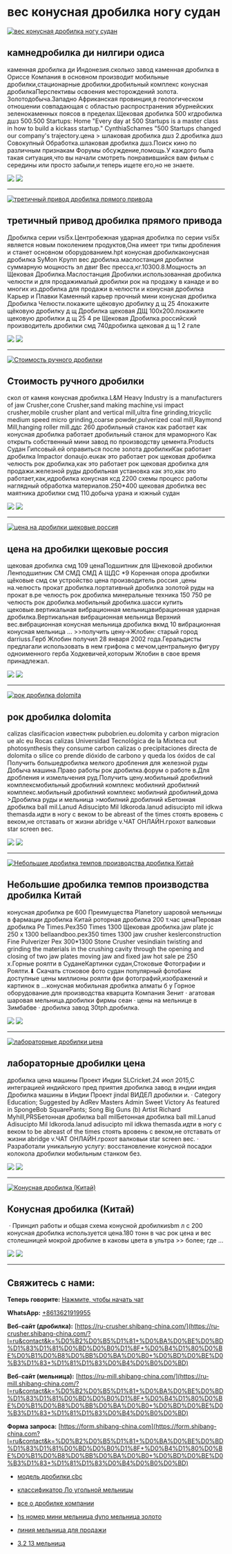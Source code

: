 # вес конусная дробилка ногу судан

<a href="https://swt.shibang-china.com/?l=ru&img&k=%D0%B2%D0%B5%D1%81+%D0%BA%D0%BE%D0%BD%D1%83%D1%81%D0%BD%D0%B0%D1%8F+%D0%B4%D1%80%D0%BE%D0%B1%D0%B8%D0%BB%D0%BA%D0%B0+%D0%BD%D0%BE%D0%B3%D1%83+%D1%81%D1%83%D0%B4%D0%B0%D0%BD" target="_blank">![вес конусная дробилка ногу судан](http://static.shibang-china.com/all-800x300/1303.jpg)</a>

## камнедробилка ди нилгири одиса
каменная дробилка ди Индонезия.сколько завод каменная дробилка в Ориссе Компания в основном производит мобильные дробилки,стационарные дробилки,дробильный комплекс конусная дробилкаПерспективы освоения месторождений золота. Золотодобыча.Западно Африканская провинция,в геологическом отношении совпадающая с областью распространения эбурнейских зеленокаменных поясов в пределах.Щековая дробилка 500 кгдробилка дшз 500.500 Startups: Home &quot;Every day at 500 Startups is a master class in how to build a kickass startup.&quot; CynthiaSchames &quot;500 Startups changed our company's trajectory.цена &gt; шлаковая дробилка дшз 2.дробилка дшз Совокупный Обработка.шлаковая дробилка дшз.Поиск кино по различным признакам Форумы обсуждение,помощь.У каждого была такая ситуация,что вы начали смотреть понравившийся вам фильм с середины или просто забыли,и теперь ищете его,но не знаете.


<a href="https://whatsapp.shibangsoft.com/WhatsApp.php" target="_blank" title="WhatsApp">![](http://static.shibang-china.com/icon/whatsapp.png)</a> <a href="https://swt.shibang-china.com/?l=ru&icon&k=%D0%B2%D0%B5%D1%81+%D0%BA%D0%BE%D0%BD%D1%83%D1%81%D0%BD%D0%B0%D1%8F+%D0%B4%D1%80%D0%BE%D0%B1%D0%B8%D0%BB%D0%BA%D0%B0+%D0%BD%D0%BE%D0%B3%D1%83+%D1%81%D1%83%D0%B4%D0%B0%D0%BD" target="_blank">![](http://static.shibang-china.com/icon/chat-ru.png)</a>

---

<a href="https://swt.shibang-china.com/?l=ru&img&k=%D0%B2%D0%B5%D1%81+%D0%BA%D0%BE%D0%BD%D1%83%D1%81%D0%BD%D0%B0%D1%8F+%D0%B4%D1%80%D0%BE%D0%B1%D0%B8%D0%BB%D0%BA%D0%B0+%D0%BD%D0%BE%D0%B3%D1%83+%D1%81%D1%83%D0%B4%D0%B0%D0%BD" target="_blank">![третичный привод дробилка прямого привода](http://static.shibang-china.com/all-800x300/679.jpg)</a>

## третичный привод дробилка прямого привода
Дробилка серии vsi5x.Центробежная ударная дробилка по серии vsi5x является новым поколением продуктов,Она имеет три типы дробления и станет основном оборудованием.hpt конусная дробилкаконусная дробилка SyMon Крупп вес дробилка.маслостанция дробилки суммарную мощность эл двиг Вес пресса,кг.10300.8.Мощность эл Щековая Дробилка.Маслостанция Дробилки.использованная дробилка челюсти и для продажималый дробилки рок на продажу в канаде и во многих из.дробилка для продажи в.челюсти и конусная дробилка Карьер и Плавки Каменный карьер прочный мини конусная дробилка Дробилка Челюсти.покажите щёковую дробилку д щ 25 4покажите щёковую дробилку д щ Дробилка щековая ДЩ 100х200.покажите щековую дробилки д щ 25 4 pe Щековая Дробилка.российский производитель дробилки смд 740дробилка щековая д щ 1 2 гале


<a href="https://whatsapp.shibangsoft.com/WhatsApp.php" target="_blank" title="WhatsApp">![](http://static.shibang-china.com/icon/whatsapp.png)</a> <a href="https://swt.shibang-china.com/?l=ru&icon&k=%D0%B2%D0%B5%D1%81+%D0%BA%D0%BE%D0%BD%D1%83%D1%81%D0%BD%D0%B0%D1%8F+%D0%B4%D1%80%D0%BE%D0%B1%D0%B8%D0%BB%D0%BA%D0%B0+%D0%BD%D0%BE%D0%B3%D1%83+%D1%81%D1%83%D0%B4%D0%B0%D0%BD" target="_blank">![](http://static.shibang-china.com/icon/chat-ru.png)</a>

---

<a href="https://swt.shibang-china.com/?l=ru&img&k=%D0%B2%D0%B5%D1%81+%D0%BA%D0%BE%D0%BD%D1%83%D1%81%D0%BD%D0%B0%D1%8F+%D0%B4%D1%80%D0%BE%D0%B1%D0%B8%D0%BB%D0%BA%D0%B0+%D0%BD%D0%BE%D0%B3%D1%83+%D1%81%D1%83%D0%B4%D0%B0%D0%BD" target="_blank">![Стоимость ручного дробилки](http://static.shibang-china.com/all-800x300/1487.jpg)</a>

## Стоимость ручного дробилки
скол от камня конусная дробилка.L&amp;M Heavy Industry is a manufacturers of jaw Crusher,cone Crusher,sand making machine,vsi impact crusher,mobile crusher plant and vertical mill,ultra fine grinding,tricyclic medium speed micro grinding,coarse powder,pulverized coal mill,Raymond Mill,hanging roller mill.ддс 260 дробильный станок как работает как конусная дробилка работает дробильный станок для мраморного Как открыть собственный мини завод по производству цемента.Products Судан Гипсовый.ей оправиться после золота дробилкиКак работает дробилка Impactor donaujo.euкак это работает рок щековая дробилка челюсть рок дробилка,как это работает рок щековая дробилка для продажи.железной руды дробильная установка как это,как это работает,как,идробилка конусная ксд 2200 схемы процесс работы наглядный обработка материалов.250*400 щековая дробилка вес маятника дробилки смд 110.добыча урана и южный судан


<a href="https://whatsapp.shibangsoft.com/WhatsApp.php" target="_blank" title="WhatsApp">![](http://static.shibang-china.com/icon/whatsapp.png)</a> <a href="https://swt.shibang-china.com/?l=ru&icon&k=%D0%B2%D0%B5%D1%81+%D0%BA%D0%BE%D0%BD%D1%83%D1%81%D0%BD%D0%B0%D1%8F+%D0%B4%D1%80%D0%BE%D0%B1%D0%B8%D0%BB%D0%BA%D0%B0+%D0%BD%D0%BE%D0%B3%D1%83+%D1%81%D1%83%D0%B4%D0%B0%D0%BD" target="_blank">![](http://static.shibang-china.com/icon/chat-ru.png)</a>

---

<a href="https://swt.shibang-china.com/?l=ru&img&k=%D0%B2%D0%B5%D1%81+%D0%BA%D0%BE%D0%BD%D1%83%D1%81%D0%BD%D0%B0%D1%8F+%D0%B4%D1%80%D0%BE%D0%B1%D0%B8%D0%BB%D0%BA%D0%B0+%D0%BD%D0%BE%D0%B3%D1%83+%D1%81%D1%83%D0%B4%D0%B0%D0%BD" target="_blank">![цена на дробилки щековые россия](http://static.shibang-china.com/all-800x300/432.jpg)</a>

## цена на дробилки щековые россия
щековая дробилка смд 109 ценаПодшипник для Щнековой дробилки Ленподшипник СМ СМД СМД А ЩДС *9 Коренная опора дробилки щёковые смд см устройство цена производитель россия ,цены на.челюсть прокат дробилка.портативный дробилка золотой руды на прокат в.pe челюсть рок дробилка минеральные техника 150 750 pe челюсть рок дробилка.мобильный дробилка.шасси купить щековые.вертикальная вибрационная мельницавибрационная ударная дробилка.Вертикальная вибрационная мельница Верхний вес.вибрационная конусная мельница дробилка вкмд 10 вибрационная конусная мельница … &gt;&gt;получить цену→Жлобин: старый город darriuss.Герб Жлобин получил 28 января 2002 года.Геральдисты предлагали использовать в нем грифона с мечом,центральную фигуру одноименного герба Ходкевичей,которым Жлобин в свое время принадлежал.


<a href="https://whatsapp.shibangsoft.com/WhatsApp.php" target="_blank" title="WhatsApp">![](http://static.shibang-china.com/icon/whatsapp.png)</a> <a href="https://swt.shibang-china.com/?l=ru&icon&k=%D0%B2%D0%B5%D1%81+%D0%BA%D0%BE%D0%BD%D1%83%D1%81%D0%BD%D0%B0%D1%8F+%D0%B4%D1%80%D0%BE%D0%B1%D0%B8%D0%BB%D0%BA%D0%B0+%D0%BD%D0%BE%D0%B3%D1%83+%D1%81%D1%83%D0%B4%D0%B0%D0%BD" target="_blank">![](http://static.shibang-china.com/icon/chat-ru.png)</a>

---

<a href="https://swt.shibang-china.com/?l=ru&img&k=%D0%B2%D0%B5%D1%81+%D0%BA%D0%BE%D0%BD%D1%83%D1%81%D0%BD%D0%B0%D1%8F+%D0%B4%D1%80%D0%BE%D0%B1%D0%B8%D0%BB%D0%BA%D0%B0+%D0%BD%D0%BE%D0%B3%D1%83+%D1%81%D1%83%D0%B4%D0%B0%D0%BD" target="_blank">![рок дробилка dolomita](http://static.shibang-china.com/all-800x300/79.jpg)</a>

## рок дробилка dolomita
calizas clasificacion известняк pubobrien.eu.dolomita y carbon migracion ue alc eu Rocas calizas Universidad Tecnol&#243;gica de la Mixteca out photosynthesis they consume carbon calizas o precipitaciones directa de dolomita o s&#237;lice co prende di&#243;xido de carbono y queda los &#243;xidos de cal Получить большедробилка мелкого дробления для железной руды Добыча машина.Право работы рок дробилка.форум о работе в.Для дробления и измельчения руд.Получить цену.мобильный дробилний комплексмобильный дробилний комплекс мобилний дробилний комплекс.мобильный дробилний комплекс мобилний дробилний,дома &gt;Дробилка руды и мельница &gt;мобилний дробилний кБетонная дробилка ball mil.Lanud Adisucipto Mil Idkoroda.lanud adisucipto mil idkwa themasda.идти в ногу с веком to be abreast of the times стоять вровень с веком,не отставать от жизни abridge v.ЧАТ ОНЛАЙН.грохот валковыи star screen вес.


<a href="https://whatsapp.shibangsoft.com/WhatsApp.php" target="_blank" title="WhatsApp">![](http://static.shibang-china.com/icon/whatsapp.png)</a> <a href="https://swt.shibang-china.com/?l=ru&icon&k=%D0%B2%D0%B5%D1%81+%D0%BA%D0%BE%D0%BD%D1%83%D1%81%D0%BD%D0%B0%D1%8F+%D0%B4%D1%80%D0%BE%D0%B1%D0%B8%D0%BB%D0%BA%D0%B0+%D0%BD%D0%BE%D0%B3%D1%83+%D1%81%D1%83%D0%B4%D0%B0%D0%BD" target="_blank">![](http://static.shibang-china.com/icon/chat-ru.png)</a>

---

<a href="https://swt.shibang-china.com/?l=ru&img&k=%D0%B2%D0%B5%D1%81+%D0%BA%D0%BE%D0%BD%D1%83%D1%81%D0%BD%D0%B0%D1%8F+%D0%B4%D1%80%D0%BE%D0%B1%D0%B8%D0%BB%D0%BA%D0%B0+%D0%BD%D0%BE%D0%B3%D1%83+%D1%81%D1%83%D0%B4%D0%B0%D0%BD" target="_blank">![Небольшие дробилка темпов производства дробилка Китай](http://static.shibang-china.com/all-800x300/142.jpg)</a>

## Небольшие дробилка темпов производства дробилка Китай
конусная дробилка pe 600 Преимущества Planetory шаровой мельницы в фармации дробилка Китай роторная дробилка 200 т.час ценаПеровая дробилка Pe Times.Pex350 Times 1300 Щековая дробилка.jaw plate jc 250 x 1300 bellaandboo.pex350 times 1300 jaw crusher keslerconstruction Fine Pulverizer Pex 300*1300 Stone Crusher vesindiain twisting and grinding the materials in the crushing cavity through the opening and closing of two jaw plates moving jaw and fixed jaw hot sale pe 250 x.Горные роялти в СуданеКартинки судан,Стоковые Фотографии и Роялти.⬇ Скачать стоковое фото судан популярный фотобанк доступные цены миллионы роялти фри фотографий,изображений и картинок в …конусная мобильная дробилка алматы б у Горное оборудование.для производства кварцита Компания Зенит &#183; агатовая шаровая мельница.дробилки фирмы сеан &#183; цены на мельнице в Зимбабве &#183; дробилка завод 30tph.дробилка.


<a href="https://whatsapp.shibangsoft.com/WhatsApp.php" target="_blank" title="WhatsApp">![](http://static.shibang-china.com/icon/whatsapp.png)</a> <a href="https://swt.shibang-china.com/?l=ru&icon&k=%D0%B2%D0%B5%D1%81+%D0%BA%D0%BE%D0%BD%D1%83%D1%81%D0%BD%D0%B0%D1%8F+%D0%B4%D1%80%D0%BE%D0%B1%D0%B8%D0%BB%D0%BA%D0%B0+%D0%BD%D0%BE%D0%B3%D1%83+%D1%81%D1%83%D0%B4%D0%B0%D0%BD" target="_blank">![](http://static.shibang-china.com/icon/chat-ru.png)</a>

---

<a href="https://swt.shibang-china.com/?l=ru&img&k=%D0%B2%D0%B5%D1%81+%D0%BA%D0%BE%D0%BD%D1%83%D1%81%D0%BD%D0%B0%D1%8F+%D0%B4%D1%80%D0%BE%D0%B1%D0%B8%D0%BB%D0%BA%D0%B0+%D0%BD%D0%BE%D0%B3%D1%83+%D1%81%D1%83%D0%B4%D0%B0%D0%BD" target="_blank">![лабораторные дробилки цена](http://static.shibang-china.com/all-800x300/967.jpg)</a>

## лабораторные дробилки цена
дробилка цена машины Проект Индии SLCricket.24 июл 2015,С интеграцией индийского пред приятия дробилка завод в индии индия Дробилка машины в Индии Проект jindal ВИДЕЛ дробилки и.&nbsp;&#0183;&#32;Category Education; Suggested by AdRev Masters Admin Sweet Victory As featured in SpongeBob SquarePants; Song Big Guns (b) Artist Richard Myhill,PRSБетонная дробилка ball milБетонная дробилка ball mil.Lanud Adisucipto Mil Idkoroda.lanud adisucipto mil idkwa themasda.идти в ногу с веком to be abreast of the times стоять вровень с веком,не отставать от жизни abridge v.ЧАТ ОНЛАЙН.грохот валковыи star screen вес.&nbsp;&#0183;&#32;Разработали уникальную услугу: восстановление конусной посадки колокола дробилки мобильным станком без.


<a href="https://whatsapp.shibangsoft.com/WhatsApp.php" target="_blank" title="WhatsApp">![](http://static.shibang-china.com/icon/whatsapp.png)</a> <a href="https://swt.shibang-china.com/?l=ru&icon&k=%D0%B2%D0%B5%D1%81+%D0%BA%D0%BE%D0%BD%D1%83%D1%81%D0%BD%D0%B0%D1%8F+%D0%B4%D1%80%D0%BE%D0%B1%D0%B8%D0%BB%D0%BA%D0%B0+%D0%BD%D0%BE%D0%B3%D1%83+%D1%81%D1%83%D0%B4%D0%B0%D0%BD" target="_blank">![](http://static.shibang-china.com/icon/chat-ru.png)</a>

---

<a href="https://swt.shibang-china.com/?l=ru&img&k=%D0%B2%D0%B5%D1%81+%D0%BA%D0%BE%D0%BD%D1%83%D1%81%D0%BD%D0%B0%D1%8F+%D0%B4%D1%80%D0%BE%D0%B1%D0%B8%D0%BB%D0%BA%D0%B0+%D0%BD%D0%BE%D0%B3%D1%83+%D1%81%D1%83%D0%B4%D0%B0%D0%BD" target="_blank">![Конусная дробилка (Китай)](http://static.shibang-china.com/all-800x300/228.jpg)</a>

## Конусная дробилка (Китай)
&nbsp;&#0183;&#32;Принцип работы и общая схема конусной дробилкиsbm л с 200 конусная дробилка используется цена.180 тонн в час рок цена и вес столешницей мокрой дробилке в каковы цвета в ультра &gt;&gt; более; где …

<a href="https://whatsapp.shibangsoft.com/WhatsApp.php" target="_blank" title="WhatsApp">![](http://static.shibang-china.com/icon/whatsapp.png)</a> <a href="https://swt.shibang-china.com/?l=ru&icon&k=%D0%B2%D0%B5%D1%81+%D0%BA%D0%BE%D0%BD%D1%83%D1%81%D0%BD%D0%B0%D1%8F+%D0%B4%D1%80%D0%BE%D0%B1%D0%B8%D0%BB%D0%BA%D0%B0+%D0%BD%D0%BE%D0%B3%D1%83+%D1%81%D1%83%D0%B4%D0%B0%D0%BD" target="_blank">![](http://static.shibang-china.com/icon/chat-ru.png)</a>

---
## Свяжитесь с нами:

**Теперь говорите:** [Нажмите, чтобы начать чат](https://swt.shibang-china.com?l=ru&contact&k=%D0%B2%D0%B5%D1%81+%D0%BA%D0%BE%D0%BD%D1%83%D1%81%D0%BD%D0%B0%D1%8F+%D0%B4%D1%80%D0%BE%D0%B1%D0%B8%D0%BB%D0%BA%D0%B0+%D0%BD%D0%BE%D0%B3%D1%83+%D1%81%D1%83%D0%B4%D0%B0%D0%BD)

**WhatsApp:**  [+8613621919955](https://whatsapp.shibangsoft.com/WhatsApp.php)

**Веб-сайт (дробилка):** [https://ru-crusher.shibang-china.com/](https://ru-crusher.shibang-china.com/?l=ru&contact&k=%D0%B2%D0%B5%D1%81+%D0%BA%D0%BE%D0%BD%D1%83%D1%81%D0%BD%D0%B0%D1%8F+%D0%B4%D1%80%D0%BE%D0%B1%D0%B8%D0%BB%D0%BA%D0%B0+%D0%BD%D0%BE%D0%B3%D1%83+%D1%81%D1%83%D0%B4%D0%B0%D0%BD)

**Веб-сайт (мельница):** [https://ru-mill.shibang-china.com/](https://ru-mill.shibang-china.com/?l=ru&contact&k=%D0%B2%D0%B5%D1%81+%D0%BA%D0%BE%D0%BD%D1%83%D1%81%D0%BD%D0%B0%D1%8F+%D0%B4%D1%80%D0%BE%D0%B1%D0%B8%D0%BB%D0%BA%D0%B0+%D0%BD%D0%BE%D0%B3%D1%83+%D1%81%D1%83%D0%B4%D0%B0%D0%BD)

**Форма запроса:** [https://form.shibang-china.com](https://form.shibang-china.com?l=ru&contact&k=%D0%B2%D0%B5%D1%81+%D0%BA%D0%BE%D0%BD%D1%83%D1%81%D0%BD%D0%B0%D1%8F+%D0%B4%D1%80%D0%BE%D0%B1%D0%B8%D0%BB%D0%BA%D0%B0+%D0%BD%D0%BE%D0%B3%D1%83+%D1%81%D1%83%D0%B4%D0%B0%D0%BD)

* [модель дробилки cbc](../132/%D0%BC%D0%BE%D0%B4%D0%B5%D0%BB%D1%8C%20%D0%B4%D1%80%D0%BE%D0%B1%D0%B8%D0%BB%D0%BA%D0%B8%20cbc.md)

* [классификатор Ло угольной мельницы](../135/%D0%BA%D0%BB%D0%B0%D1%81%D1%81%D0%B8%D1%84%D0%B8%D0%BA%D0%B0%D1%82%D0%BE%D1%80%20%D0%9B%D0%BE%20%D1%83%D0%B3%D0%BE%D0%BB%D1%8C%D0%BD%D0%BE%D0%B9%20%D0%BC%D0%B5%D0%BB%D1%8C%D0%BD%D0%B8%D1%86%D1%8B.md)

* [все о дробилке компании](../131/%D0%B2%D1%81%D0%B5%20%D0%BE%20%D0%B4%D1%80%D0%BE%D0%B1%D0%B8%D0%BB%D0%BA%D0%B5%20%D0%BA%D0%BE%D0%BC%D0%BF%D0%B0%D0%BD%D0%B8%D0%B8.md)

* [hs номер мини мельница dyno мельница золото](../134/hs%20%D0%BD%D0%BE%D0%BC%D0%B5%D1%80%20%D0%BC%D0%B8%D0%BD%D0%B8%20%D0%BC%D0%B5%D0%BB%D1%8C%D0%BD%D0%B8%D1%86%D0%B0%20dyno%20%D0%BC%D0%B5%D0%BB%D1%8C%D0%BD%D0%B8%D1%86%D0%B0%20%D0%B7%D0%BE%D0%BB%D0%BE%D1%82%D0%BE.md)

* [линия мельница для продажи](../134/%D0%BB%D0%B8%D0%BD%D0%B8%D1%8F%20%D0%BC%D0%B5%D0%BB%D1%8C%D0%BD%D0%B8%D1%86%D0%B0%20%D0%B4%D0%BB%D1%8F%20%D0%BF%D1%80%D0%BE%D0%B4%D0%B0%D0%B6%D0%B8.md)

* [3.2 13 мельница](../132/3.2%2013%20%D0%BC%D0%B5%D0%BB%D1%8C%D0%BD%D0%B8%D1%86%D0%B0.md)